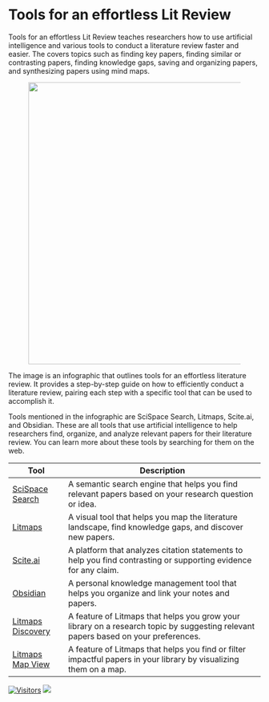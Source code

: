 # Tools for an effortless Lit Review

Tools for an effortless Lit Review teaches researchers how to use artificial intelligence and various tools to conduct a literature review faster and easier. The covers topics such as finding key papers, finding similar or contrasting papers, finding knowledge gaps, saving and organizing papers, and synthesizing papers using mind maps.&#x20;

<figure><img src="https://media.licdn.com/dms/image/D4D22AQHP-bgYbGY9aw/feedshare-shrink_800/0/1692287929260?e=2147483647&#x26;v=beta&#x26;t=m9jJuoRUP6GrLMJ7iEL9LTC9_qkwUIDxbE0qfDIC_ko" alt="" width="563"><figcaption></figcaption></figure>

The image is an infographic that outlines tools for an effortless literature review. It provides a step-by-step guide on how to efficiently conduct a literature review, pairing each step with a specific tool that can be used to accomplish it.

Tools mentioned in the infographic are SciSpace Search, Litmaps, Scite.ai, and Obsidian. These are all tools that use artificial intelligence to help researchers find, organize, and analyze relevant papers for their literature review. You can learn more about these tools by searching for them on the web.


| Tool                   | Description |
|------------------------|--------------------------------------------------------------------------------|
| [SciSpace Search](#)   | A semantic search engine that helps you find relevant papers based on your research question or idea. |
| [Litmaps](#)           | A visual tool that helps you map the literature landscape, find knowledge gaps, and discover new papers. |
| [Scite.ai](#)          | A platform that analyzes citation statements to help you find contrasting or supporting evidence for any claim. |
| [Obsidian](#)          | A personal knowledge management tool that helps you organize and link your notes and papers. |
| [Litmaps Discovery](#) | A feature of Litmaps that helps you grow your library on a research topic by suggesting relevant papers based on your preferences. |
| [Litmaps Map View](#)  | A feature of Litmaps that helps you find or filter impactful papers in your library by visualizing them on a map. |


[![Visitors](https://api.visitorbadge.io/api/visitors?path=https%3A%2F%2Fgithub.com%2Fdrshahizan\&labelColor=%23697689\&countColor=%23555555\&style=plastic)](https://visitorbadge.io/status?path=https%3A%2F%2Fgithub.com%2Fdrshahizan) ![](https://hit.yhype.me/github/profile?user\_id=81284918)
